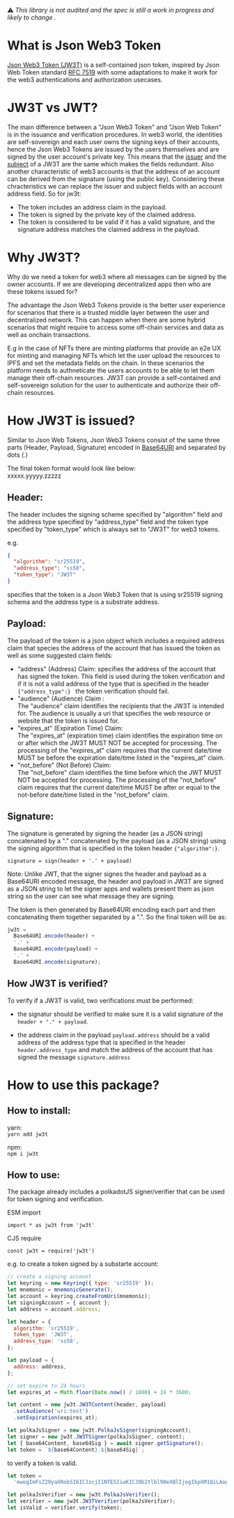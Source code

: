:warning: _This library is not audited and the spec is still a work in progress and likely to change ._

# What is Json Web3 Token

[Json Web3 Token (JW3T)](https://hackmd.io/Xp1-M5WVRFybdLwjWqXdEw?view) is a self-contained json token, inspired by Json Web Token standard [RFC 7519](https://tools.ietf.org/html/rfc7519) with some adaptations to make it work for the web3 authentications and authorization usecases.

# JW3T vs JWT?

The main difference between a "Json Web3 Token" and "Json Web Token" is in the issuance and verification procedures.
In web3 world, the identities are self-sovereign and each user owns the signing keys of their accounts, hence the Json Web3 Tokens are issued by the users themselves and are signed by the user account's private key. This means that the [issuer](https://datatracker.ietf.org/doc/html/rfc7519#section-4.1.1) and the [subject](https://datatracker.ietf.org/doc/html/rfc7519#section-4.1.2) of a JW3T are the same which makes the fields redundant. Also another characteristic of web3 accounts is that the address of an account can be derived from the signature (using the public key). Considering these chracteristics we can replace the issuer and subject fields with an account address field.
So for jw3t:

- The token includes an address claim in the payload.
- The token is signed by the private key of the claimed address.
- The token is considered to be valid if it has a valid signature, and the signature address matches the claimed address in the payload.

# Why JW3T?

Why do we need a token for web3 where all messages can be signed by the owner accounts. If we are developing decentralized apps then who are these tokens issued for?

The advantage the Json Web3 Tokens provide is the better user experience for scenarios that there is a trusted middle layer between the user and decentralized network. This can happen when there are some hybrid scenarios that might require to access some off-chain services and data as well as onchain transactions.

E.g in the case of NFTs there are minting platforms that provide an e2e UX for minting and managing NFTs which let the user upload the resources to IPFS and set the metadata fields on the chain. In these scenarios the platform needs to authneticate the users accounts to be able to let them manage their off-chain resources. JW3T can provide a self-contained and self-sovereign solution for the user to authenticate and authorize their off-chain resources.

# How JW3T is issued?

Similar to Json Web Tokens, Json Web3 Tokens consist of the same three parts (Header, Payload, Signature) encoded in [Base64URI](https://datatracker.ietf.org/doc/html/rfc4648#section-5) and separated by dots (.)

The final token format would look like below:  
xxxxx.yyyyy.zzzzz

## Header:

The header includes the signing scheme specified by "algorithm" field and the address type specified by "address_type" field and the token type specified by "token_type" which is always set to "JW3T" for web3 tokens.

e.g.

```json
{
  "algorithm": "sr25519",
  "address_type": "ss58",
  "token_type": "JW3T"
}
```

specifies that the token is a Json Web3 Token that is using sr25519 signing schema and the address type is a substrate address.

## Payload:

The payload of the token is a json object which includes a required address claim that species the address of the account that has issued the token as well as some suggested claim fields:

- "address" (Address) Claim:
  specifies the address of the account that has signed the token. This field is used during the token verification and if it is not a valid address of the type that is specified in the header `{"address_type":} ` the token verification should fail.
- "audience" (Audience) Claim :  
  The "audience" claim identifies the recipients that the JW3T is intended for. The audience is usually a uri that specifies the web resource or website that the token is issued for.
- "expires_at" (Expiration Time) Claim:  
  The "expires_at" (expiration time) claim identifies the expiration time on or after which the JW3T MUST NOT be accepted for processing. The processing of the "expires_at" claim requires that the current date/time MUST be before the expiration date/time listed in the "expires_at" claim.
- "not_before" (Not Before) Claim:  
  The "not_before" claim identifies the time before which the JWT MUST NOT be accepted for processing. The processing of the "not_before" claim requires that the current date/time MUST be after or equal to the not-before date/time listed in the "not_before" claim.

## Signature:

The signature is generated by signing the header (as a JSON string) concatenated by a "." concatenated by the payload (as a JSON string) using the signing algorithm that is specified in the token header `{"algorithm":}`.

`signature = sign(header + '.' + payload)`

Note: Unlike JWT, that the signer signes the header and payload as a Base64URI encoded message, the header and payload in JW3T are signed as a JSON string to let the signer apps and wallets present them as json string so the user can see what message they are signing.

The token is then generated by Base64URI encoding each part and then concatenating them together separated by a ".". So the final token will be as:

```js
jw3t =
  Base64URI.encode(header) +
  '.' +
  Base64URI.encode(payload) +
  '.' +
  Base64URI.encode(signature);
```

## How JW3T is verified?

To verify if a JW3T is valid, two verifications must be performed:

- the signatur should be verified to make sure it is a valid signature of the `header + "." + payload`.

- the address claim in the payload `payload.address` should be a valid address of the address type that is specified in the header `header.address_type` and match the address of the account that has signed the message `signature.address`

# How to use this package?

## How to install:

yarn:  
`yarn add jw3t`

npm:  
`npm i jw3t`

## How to use:

The package already includes a polkadotJS signer/verifier that can be used for token signing and verification.

ESM import

`import * as jw3t from 'jw3t'`

CJS require

`const jw3t = require('jw3t')`

e.g.
to create a token signed by a substarte account:

```js
// create a signing account
let keyring = new Keyring({ type: 'sr25519' });
let mnemonic = mnemonicGenerate();
let account = keyring.createFromUri(mnemonic);
let signingAccount = { account };
let address = account.address;

let header = {
  algorithm: 'sr25519',
  token_type: 'JW3T',
  address_type: 'ss58',
};

let payload = {
  address: address,
};

// set expire to 24 hours
let expires_at = Math.floor(Date.now() / 1000) + 24 * 3600;

let content = new jw3t.JW3TContent(header, payload)
  .setAudience('uri:test')
  .setExpiration(expires_at);

let polkaJsSigner = new jw3t.PolkaJsSigner(signingAccount);
let signer = new jw3t.JW3TSigner(polkaJsSigner, content);
let { base64Content, base64Sig } = await signer.getSignature();
let token = `${base64Content}.${base64Sig}`;
```

to verify a token is valid.

```js
let token =
  'ewogImFsZ29yaXRobSI6ICJzcjI1NTE5IiwKICJ0b2tlbl90eXBlIjogIkpXM1QiLAogImFkZHJlc3NfdHlwZSI6ICJzczU4Igp9.ewogImFkZHJlc3MiOiAiNUdyd3ZhRUY1elhiMjZGejlyY1FwRFdTNTdDdEVSSHBOZWhYQ1BjTm9IR0t1dFFZIiwKICJub25jZSI6ICJmNzdiNzAiLAogIm9uX2JlaGFsZl9vZiI6ICI1RkhuZVc0NnhHWGdzNW1VaXZlVTRzYlR5R0J6bXN0VXNwWkM5MlVoakpNNjk0dHkiLAogInByb3h5X3R5cGUiOiAiZ292ZXJuYW5jZSIsCiAiYXVkaWVuY2UiOiAidXJpOnRlc3QiLAogImV4cGlyZXNfYXQiOiAxNjYwMDY3NDQ1Cn0.-GH6igp_L_egG0tJj18-hlZbllG0WliFa6JTEvLxa3RRvmVSD2gBHbFpNd0jaOTXLTpZ1asKCObtLYFw7jObhA';

let polkaJsVerifier = new jw3t.PolkaJsVerifier();
let verifier = new jw3t.JW3TVerifier(polkaJsVerifier);
let isValid = verifier.verify(token);
```
